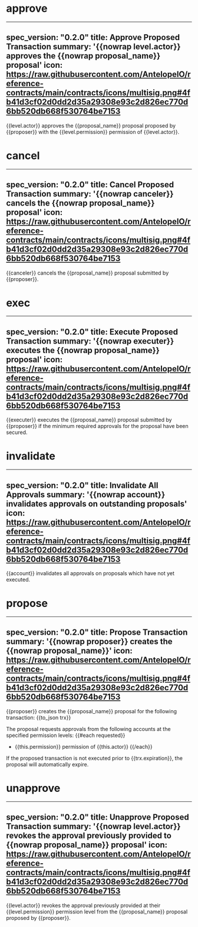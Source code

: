 <h1 class="contract">approve</h1>

---
spec_version: "0.2.0"
title: Approve Proposed Transaction
summary: '{{nowrap level.actor}} approves the {{nowrap proposal_name}} proposal'
icon: https://raw.githubusercontent.com/AntelopeIO/reference-contracts/main/contracts/icons/multisig.png#4fb41d3cf02d0dd2d35a29308e93c2d826ec770d6bb520db668f530764be7153
---

{{level.actor}} approves the {{proposal_name}} proposal proposed by {{proposer}} with the {{level.permission}} permission of {{level.actor}}.

<h1 class="contract">cancel</h1>

---
spec_version: "0.2.0"
title: Cancel Proposed Transaction
summary: '{{nowrap canceler}} cancels the {{nowrap proposal_name}} proposal'
icon: https://raw.githubusercontent.com/AntelopeIO/reference-contracts/main/contracts/icons/multisig.png#4fb41d3cf02d0dd2d35a29308e93c2d826ec770d6bb520db668f530764be7153
---

{{canceler}} cancels the {{proposal_name}} proposal submitted by {{proposer}}.

<h1 class="contract">exec</h1>

---
spec_version: "0.2.0"
title: Execute Proposed Transaction
summary: '{{nowrap executer}} executes the {{nowrap proposal_name}} proposal'
icon: https://raw.githubusercontent.com/AntelopeIO/reference-contracts/main/contracts/icons/multisig.png#4fb41d3cf02d0dd2d35a29308e93c2d826ec770d6bb520db668f530764be7153
---

{{executer}} executes the {{proposal_name}} proposal submitted by {{proposer}} if the minimum required approvals for the proposal have been secured.

<h1 class="contract">invalidate</h1>

---
spec_version: "0.2.0"
title: Invalidate All Approvals
summary: '{{nowrap account}} invalidates approvals on outstanding proposals'
icon: https://raw.githubusercontent.com/AntelopeIO/reference-contracts/main/contracts/icons/multisig.png#4fb41d3cf02d0dd2d35a29308e93c2d826ec770d6bb520db668f530764be7153
---

{{account}} invalidates all approvals on proposals which have not yet executed.

<h1 class="contract">propose</h1>

---
spec_version: "0.2.0"
title: Propose Transaction
summary: '{{nowrap proposer}} creates the {{nowrap proposal_name}}'
icon: https://raw.githubusercontent.com/AntelopeIO/reference-contracts/main/contracts/icons/multisig.png#4fb41d3cf02d0dd2d35a29308e93c2d826ec770d6bb520db668f530764be7153
---

{{proposer}} creates the {{proposal_name}} proposal for the following transaction:
{{to_json trx}}

The proposal requests approvals from the following accounts at the specified permission levels:
{{#each requested}}
   + {{this.permission}} permission of {{this.actor}}
{{/each}}

If the proposed transaction is not executed prior to {{trx.expiration}}, the proposal will automatically expire.

<h1 class="contract">unapprove</h1>

---
spec_version: "0.2.0"
title: Unapprove Proposed Transaction
summary: '{{nowrap level.actor}} revokes the approval previously provided to {{nowrap proposal_name}} proposal'
icon: https://raw.githubusercontent.com/AntelopeIO/reference-contracts/main/contracts/icons/multisig.png#4fb41d3cf02d0dd2d35a29308e93c2d826ec770d6bb520db668f530764be7153
---

{{level.actor}} revokes the approval previously provided at their {{level.permission}} permission level from the {{proposal_name}} proposal proposed by {{proposer}}.
